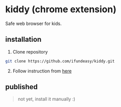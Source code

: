 # kiddy (chrome extension)
Safe web browser for kids.

## installation
1. Clone repository
```bash
git clone https://github.com/ifundeasy/kiddy.git
```
2. Follow instruction from [here](https://support.google.com/chrome_webstore/answer/2664769?hl=en)

## published
> not yet, install it manually :)
